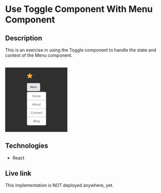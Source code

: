 # Use Toggle Component With Menu Component

## Description
This is an exercise in using the Toggle component to handle the state and context of the Menu component.
  
<br/>
<img src="toggle-with-menu.png" alt="Screenshot." width="200px"/>

## Technologies
- React

## Live link
This implementation is NOT deployed anywhere, yet. 

